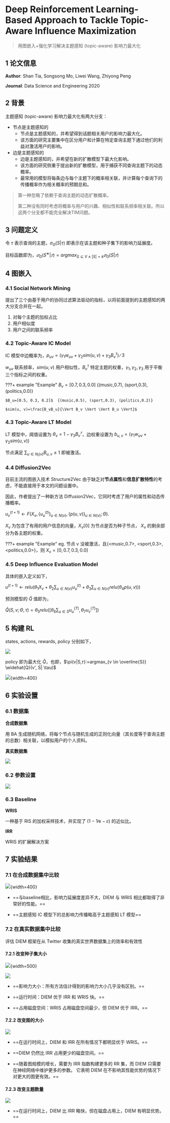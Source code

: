 # Deep Reinforcement Learning‐Based Approach to Tackle Topic‐Aware Influence Maximization

> 用图嵌入+强化学习解决主题感知 (topic-aware) 影响力最大化

## 1 论文信息

**Author**: Shan Tia, Songsong Mo, Liwei Wang, Zhiyong Peng

**Journal**: Data Science and Engineering 2020



## 2 背景

主题感知 (topic-aware) 影响力最大化有两大分支：

* 节点是主题感知的
  * 节点是主题感知的，并希望得到话题相关用户的影响力最大化。
  * 该方面的研究主要集中在区分用户和计算在特定查询主题下通过他们的利益对激活用户的影响。
* 边是主题感知的
  * 边是主题感知的，并希望在新的扩散模型下最大化影响。
  * 该方面的研究侧重于提出新的扩散模型，用于捕获不同查询主题下的动态概率。
  * 最常用的模型将每条边与每个主题下的概率相关联，并计算每个查询下的传播概率作为相关概率的预期总和。

> 第一种忽略了依赖于查询主题的动态扩散概率。
>
> 第二种没有同时考虑将概率与用户的兴趣、相似性和联系频率相关联。所以这两个分支都不能完全解决TIM问题。



## 3 问题定义

令 $\tau$ 表示查询的主题，$\sigma_G(S|\tau)$ 即表示在该主题和种子集下的影响力延展度。

目标函数即为，$𝜎_G(S^∗|𝜏) = argmax_{S⊆V∧|S|=k}𝜎_G(S|𝜏)$



## 4 图嵌入

### 4.1 Social Network Mining

提出了三个由基于用户的协同过滤算法驱动的指标，以将前面提到的主题感知的两大分支合并在一起。

1. 对每个主题的加权占比
2. 用户相似度
3. 用户之间的联系频率



### 4.2 Topic‐Aware IC Model

IC 模型中边概率为，$p_{uv} = (\gamma_1w_{uv} + \gamma_2sim(u, v) + \gamma_3B_v^\tau )∕3$

$w_{uv}$ 联系频率，$sim(u, v)$ 用户相似性，$B^\tau_v$ 特定主题的权重，$\gamma_1, \gamma_2, \gamma_3$ 用于平衡三个指标之间的权重。

???+ example "Example"
    $B_v=[0.7, 0.3, 0.0]$  {(music,0.7), (sport,0.3), (politics,0.0)}

    $B_u=[0.5, 0.3, 0.2]$  {(music,0.5), (sport,0.3), (politics,0.2)}
    
    $sim(u, v)=\frac{B_vB_u}{\Vert B_v \Vert \Vert B_u \Vert}$  



### 4.3 Topic‐Aware LT Model

LT 模型中，阈值设置为 $\theta_v = 1 − \gamma_3B^𝜏_v$，边权重设置为 $b_{u,v} = (\gamma_1w_{uv} + \gamma_2sim(u, v))$

节点满足 $\sum_{u∈N_I(v)} B_{u,v} ≤ 1$ 即被激活。



### 4.4 Diffusion2Vec

目前主流的图嵌入技术 Structure2Vec 由于缺乏对**节点属性**和**信息扩散特性**的考虑，不能直接用于本文的问题设置中。

因此，作者提出了一种新方法 Diffusion2Vec，它同时考虑了用户的属性和动态传播概率。

$u^{(t+1)}_v ← F(X_v , \{u^{(t)}_u\}_{u \in N(v)} , \{p(u, v)\}_{u \in N(v)} ;\Theta).$

$X_v$ 为包含了有用的用户信息的向量，$X_v[0]$ 为节点是否为种子节点， $X_v$ 的剩余部分为各主题的权重。

???+ example "Example" 
    eg.  节点 v 没被激活，且{<music,0.7>, <sport,0.3>, <politics,0.0>}，则 $X_v=[0,0.7,0.3,0.0]$



### 4.5 Deep Influence Evaluation Model

具体的嵌入定义如下，

$u^{(t+1)} ← relu(\theta_1 X_v + \theta_2 \sum_{u∈N(v)}u^{(t)}_u + \theta_3 \sum_{u∈N(v)} relu(\theta_4 p(u,v)))$

预测模型的 $\widehat{Q}$ 值即为，

$\widehat{Q}(S, v;\Theta, \tau) = \theta_5 relu([\theta_6 \sum_{u \in S} u^{(T)}_u, \theta_7 u^{(T)}_v])$

## 5 构建 RL


states, actions, rewards, policy 分别如下，

![](DIEM-1.png)

policy 即为最大化 $\widehat{Q}$，也即，$\pi(v|S,𝜏)∶=argmax_{v \in \overline{S}} \widehat{Q}(v', S| \tau)$


![](DIEM-2.png){width=400}


## 6 实验设置

### 6.1 数据集

**合成数据集**

用 BA 生成随机网络，将每个节点与随机生成的正则化向量（其长度等于查询主题的总数）相关联，以模拟用户的个人资料。

**真实数据集**

![](DIEM-3.png)

### 6.2 参数设置

![](DIEM-4.png)

### 6.3 Baseline

**WRIS**

一种基于 RIS 的加权采样技术，并实现了 (1 − 1∕e − 𝜀) 的近似比。

**IRR**

WRIS 的扩展解决方案

## 7 实验结果

### 7.1 在合成数据集中比较

![](DIEM-5.png){width=400}

* ==与baseline相比，影响力延展度差异不大，DIEM 与 WRIS 相比都取得了非常好的性能。==

* ==主题感知 IC 模型下的总影响力传播略高于主题感知 LT 模型==

### 7.2 在真实数据集中比较

评估 DIEM 框架在从 Twitter 收集的真实世界数据集上的效率和有效性

#### 7.2.1 改变种子集大小

![](DIEM-6.png){width=500}

![](DIEM-7.png)

* ==影响力大小：所有方法估计得到的影响力大小几乎没有区别。==

* ==运行时间：DIEM 优于 IRR 和 WRIS 快。==

* ==占用磁盘空间：WRIS 占用磁盘空间最少，但 DIEM 优于 IRR。==

#### 7.2.2 改变图的大小

![](DIEM-8.png)

* ==在运行时间上，DIEM 和 IRR 在所有情况下都明显优于 WRIS。== 

* ==DIEM 仍然比 IRR 占用更少的磁盘空间。==

* ==随着图规模的增长，需要为 IRR 指数构建更多的 RR 集，而 DIEM 只需要在神经网络中维护更多的参数。 它表明 DIEM 在不影响其性能优势的情况下对更大的图更有效。==

#### 7.2.3 改变主题数量

![](DIEM-8.png)

* ==在运行时间上，DIEM 比 IRR 略快，但在磁盘占用上，DIEM 有明显优势。==
